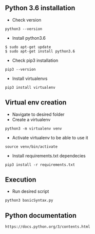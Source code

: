 ## Python 3.6 installation



*   Check version


```
python3 --version

```



*   Install python3.6


```
$ sudo apt-get update
$ sudo apt-get install python3.6

```



*   Check pip3 installation


```
pip3 --version
```



*   Install virtualenvs

```
pip3 install virtualenv

```




## Virtual env creation



*   Navigate to desired folder
*   Create a virtualenv

```
python3 -m virtualenv venv
```


*   Activate virtualenv to be able to use it

```
source venv/bin/activate
```


*   Install requirements.txt dependecies

```
pip3 install -r requirements.txt
```
    
## Execution

*   Run desired script

```
python3 basicSyntax.py
```

## Python documentation

```
https://docs.python.org/3/contents.html
```
